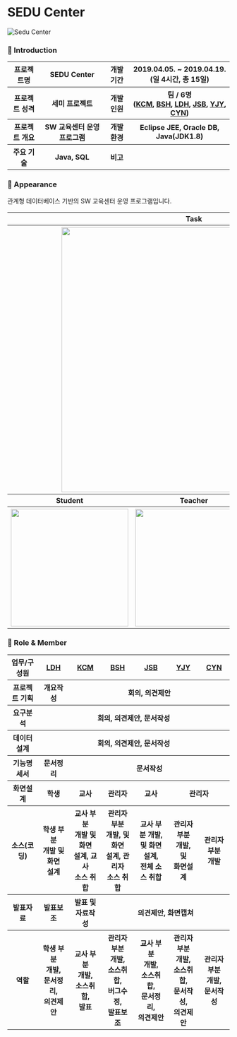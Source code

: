 # SEDU Center

![Sedu Center](https://lh3.googleusercontent.com/LJM9_jDTWkeRDdjZkpm2Q-XkO2XHQgP71pvL7xyVhqfqywkKY9BQmPefwQt8FRN1mYYp7Ht70XgfApShpaTcTRLFUiC3wmeGw_JrNZWc8EgnSUgtTm22DNUc-Q_N9PHoNw0_6s4KTq_wy8TOwup_D1xiw44RYWVdV4iiaaJMQSuerjIhp0PR8e9z3LVsNKc6vSx66eAwoZJHQuu1oncNDcZ7E47IUXMSapirynfRMTQ4K_x8_NJj4DTqRLNRCS--oxiOqWoSk0j_7DfX9MCr1LwM0I4j7gywKsvEHpC1J_B2sE0NQ30laGuDzoewBJoKb8IJVdghwHpncfgYnxWVsyW3C_Eb8DcWHGw2fF6g1gNq7CW1Ab5KLdD--WS0s1Ge6nXAde2ekGbiT5k_ijDeZtYZb3iVTcsqlYsKrPln7xsi2yx7uzSYTn_mX2wsVqAdpnHzb1ki8SGbPmV5emYKEjVRqfV0qOlg9BuCnay1tQt6j6LBxOlPdzQqWR0qihxkOvIYwiRZJdXtob4jc8mhp4bSmDjjK2p7cw7ao4gSdoKvkBQvA3NEnM9I-0LKy05okQTo7N3QsEl85bL2Go0HU0S7T1fMcMMado97onsTI_vTkGNYjdH4N4sW05ZyoAoWQXmW3bb3QPBdJNqyFfyvuTc940wWgrRZTBvPFAj01AVa5MizwcZcgECcMp6PSQ=w1454-h969-no "Preview")

### 👋 Introduction

<table>
    <tr>
        <th>프로젝트명</th>
        <th>SEDU Center</th>
        <th>개발 기간</th>
        <th>2019.04.05. ~ 2019.04.19. <br>(일 4시간, 총 15일)</th>
    </tr>
    <tr>
        <th>프로젝트 성격</th>
        <th>세미 프로젝트</th>
        <th>개발 인원</th>
        <th>팀 / 6명<br>
          (<a href="https://github.com/chanmi-kim">KCM</a>,
          <a href="https://github.com/SeHoonBae">BSH</a>,
          <a href="https://github.com/daahyunee">LDH</a>,
          <a href="https://github.com/AlfredCho">JSB</a>,
          <a href="https://github.com/jubi93">YJY</a>,
          <a href="https://github.com/popcon4199">CYN</a>)
      </th>
    </tr>
      <tr>
        <th>프로젝트 개요</th>
        <th>SW 교육센터 운영 프로그램</th>
        <th>개발 환경</th>
        <th>Eclipse JEE, Oracle DB, Java(JDK1.8)</th>
    </tr>
        <tr>
        <th>주요 기술</th>
        <th>Java, SQL</th>
        <th>비고</th>
        <th> </th>
    </tr>
</table>

### 📼 Appearance

관계형 데이터베이스 기반의 SW 교육센터 운영 프로그램입니다.

<table>
    <tr>
        <th colspan="3">Task</th>
    </tr>
    <tr>
        <th colspan="3"><img width="600"src="https://lh3.googleusercontent.com/g5f98BmBDqd64NkQN039Ok2DqCNYLbPs8L9urZ9P-SvxUevq82LGw18SXTCrfsNwYjy57KiL9AUfmu2_SvLIJZ2G25cekMrruNy92GgbEAwqDM1_9ASaxhE_LMSH9RSD5pPw0c_GOSjQL19CH5_ghtX0MXSLV8ea3pRD_FmkPWwUZtQj3adjs4SiBki7hb_EPGKuOTEW1j59u1MKt5HDkndiTVVhBmDhL5i8AxeEVWH-teKIex2OJI19jzpWOgWhZAGHZVDAnM8F_-o7tLOfSDkI-l45VUZKLeBqtXmPrqvzvsepXrrbfyV82Rv6sCVicWvjegSgk6Adu6a6EPV9wTcG1sAVmQaMOKM78O9YIwyipetrbf6mAmSIPvCcCR-TZDemLykO2TggoS-uD7XelvHN7eSIQf9eCotjzQCAOajggVU4P5KD5iYmCf9DWhyqrkAaMOfzuxGqY6E9mxduMmlqTi3ESpfBFkvCrcP0yCD-Dvzg_DKYDHUbzG4FZxaAxIjOAPYfnE16cWUiSwfu8RZKmq2u0a_PymhKiMuKdRzFZ-sIh57GxlDMzQS_MhaKa7F2xHOkKMQqVtbEbItOpbtxZnBtZmSlnKyAIJ_QmazXlfJ5G1sgv7y5bfpaGqRM1XFO06qFUiq1_kV555wiuYtScOe54c254BXPva6ZFHTqM6--UhjIPoe0EUiz0Q=w1280-h720-no"></th>
    </tr>
    <tr>
       <th>Student</th>
       <th>Teacher</th>
       <th>Admin</th>
    </tr>
    <tr>
        <th><img width="266" src="https://lh3.googleusercontent.com/XgGBveOkrFhFxbIpD2-VOqO5LEqLTt4HgEzDr4hsZOtnRgtmzWBNRGi4RIW9KgATqbSAX2FCkL7O_sxmAAvqgT38pczEbvzde7sp4UdnPp03hrBlOtlyrj2FaD26Nsamz3xShQcmlXA6EBXag9gwaBCpYS2sCPOg37VfWBUC_LsAH3kicN6vNfdWaMNS8ppOgLwx0sLiflsIw7Hsj8QQpLacHe_mKjfHMRF0qVER75MU502qAtzjj4uQa5wGVetgdR5BekF3bYz3g95X44Tlkz9YzbPhpRNBJ9BD-GhG9TYwpFLuVF3ihFqr3pNWBokeUvSh7P5yzL8niJYb2ZOVkypQ75B4s11-_-XUBeSEGSVzD92gv4xfk99bFWk167fSYUHxacaR9Sf0n_ZEdoj2CEOiCc2ljlyIwmb-VdxrMDdxviIALG-9y9Yz7eUFCQJ7JMjsc5vh8EtwfS4jwK8c0F357wLtO2nI-ib4AcLII9TM7xqGX44LGdB0V_iXM4vrQ-HanHhaW6sfcAWzlE23NdNYJEXXauzAA4cU6AEeC4-TF4psxrIisyf-eRdHW2YhDgY2UK6PKepbmMdYsKlQptSBFifni7BgGGg_LnslCSZCJGBsIlqH0aObt8GbRnPEEUz64jXbt7mQwKpbHJxnt2hblIQ8CRoSnCIpysQH_drTJaSe7dp4o6NU2pJWrg=w1280-h720-no"></th>
        <th><img width="266" src="https://lh3.googleusercontent.com/y7VAcL0vVhSM63rgzFThjkho2AuYDOKAAPYWAqEMfHqpalW_C4rkGZN6LBs-3Rh5up1obHPZSRoAE0xb2EVdeCWuENt4ziG3mGOPzwFYG_2O7Co_OuimabaSHuaFT59gP9xpxAXTGpA9IK_JAUYlVIWFta-DZB5wCwx4CCA9a0bdOwMGddtH4WbIEihzeN_C6dn-GQN0HWO4NhO19dERFn8qju9zIW2OoqmAnhm4Zbvff9LOO5jSJvnhrI7e5LOLF0316H4U-LEmG7osNs8qnJ2i0XpYuL-JDOqUYc-BRC1IBBHDoR4KA_eT6U85RE_xYFgrJhVhNd9YCw89yhN6VIv6fzJyA6tvhHxUYJNNAHwikJBYUXi2JN2mS2noPxBcDs-MHn6kBHGOoPQ1G9TWbOrOnUm1koZ28anzVGrrAgtr1ym0japjCE3HLcvezShE9l97ivYAXqRztuV8OK5qSQUhiwLcW27lzJ_LqSanWc_oHdjAiWim-vkK0_uEwKTCNakVdB1jjHyhYKpRTcFd4sfFreKsoDSZfDoCdloC7Uf2eBSjOOhqjiQ-khbTfpOR4BBMl5uhU2xWUdMSpV9TiOr44oYAoVScREL8jY9dlb-KeA-e50szu65r5jkCepyTs7kAOL5a28LwlODM9d-SRtdJWVLPqf6t2k2MquPyH2hTh8HmUtxzPhIB1uJXJQ=w1280-h720-no"></th>
        <th><img width="266" src="https://lh3.googleusercontent.com/qHMyPJFOrrxtu-CQDdD2yNGrOYgPvvmOwF4mGvL2LGTvf6E5-u5JHrujL_OpORzNFewoNptcg2ADGeU3JlT_UuQCC9s5dMDI0lJz0ofPpi3FyTUreiPSjjGkU7WYNLXU3a0QDF9Cc0tVN2OzuCOrcq19uEiK242QDpAB0yMGQ_pBe9XgMsoGPj7My6mgmOM-QHFD__aox2ApqPQPRtDWvhWoMxiR5G2Liny9CPtNXNafCwdUSYoz68dVXlFEVAvhgYhC53FuIBXKsq7s1y2h-3m31Zoz85eC_BrTuiW8whKhvTdrH5uKLiBZTgBxMQ7roQXaos-WH8M7aisKEbO83NXGTZ7Vu9SwzPARk0wft4Y7amoieZPk_EHfaDQyAIp75K8C5c0EGsYQGnnk2cLDNSq6Wmx_nU4Qfx9yLaoTPCWYnQKx2bIHp_DHKFqiP01Y4adaqF1ABIQl1CzoO-1xRKLDRaBBxGan-ylOADkvorxbJ0gNnkR2yPW902IhjGmK0W-gHLmyY2tJR9oVLJ_CWtXWfABtW2TLv8SlK9LYOyrpnH65YMGnb8rIR7P78hRwVv61NEkVn0MEUdRYqDqXscodN2-aYmyUKQGWwYy69wDKMWdxD_HEaPCZ5vedA0zOZw1nvs3bjDCyvQ-eW4AhCPADdG2yTWkG0yL4QVsIjWygG_Y4TSaRsaiCfYMxhw=w1280-h720-no"></th>
    </tr>
</table>

### 📑 Role & Member

<table>
    <tr>
        <th>업무/구성원</th>
        <th><a href="https://github.com/daahyunee">LDH</a></th>
        <th><a href="https://github.com/chanmi-kim">KCM</a></th>
        <th><a href="https://github.com/SeHoonBae">BSH</a></th>
        <th><a href="https://github.com/AlfredCho">JSB</a></th>
        <th><a href="https://github.com/jubi93">YJY</a></th>
        <th><a href="https://github.com/popcon4199">CYN</a></th>
    </tr>
    <tr>
        <th>프로젝트 기획</th>
        <th>개요작성</th>
        <th colspan="5">회의, 의견제안</th>
    </tr>
    <tr>
        <th>요구분석</th>
        <th colspan="6">회의, 의견제안, 문서작성</th>
    </tr>
    <tr>
        <th>데이터설계</th>
        <th colspan="6">회의, 의견제안, 문서작성</th>
    </tr>
    <tr>
        <th>기능명세서</th>
        <th>문서정리</th>
        <th colspan="5">문서작성</th>
    </tr>
    <tr>
        <th>화면설계</th>
        <th>학생</th>
        <th>교사</th>
        <th>관리자</th>
        <th>교사</th>
        <th colspan="2">관리자</th>
    </tr>
    <tr>
        <th>소스(코딩)</th>
        <th>학생 부분 <br>개발 및 화면<br>설계</th>
        <th>교사 부분 <br>개발 및 화면<br>설계, 교사 <br>소스 취합</th>
        <th>관리자 부분 <br>개발, 및 화면<br>설계, 관리자 <br>소스 취합</th>
        <th>교사 부분 개발, <br>및 화면설계, <br>전체 소스 취합</th>
        <th>관리자 부분 <Br>개발, 및 <Br>화면설계</th>
        <th>관리자 부분 <br>개발</th>
    </tr>
    <tr>
        <th>발표자료</th>
        <th>발표보조</th>
        <th>발표 및 <br>자료작성</th>
        <th colspan="4">의견제안, 화면캡쳐</th>
    </tr>
    <tr>
        <th>역할</th>
        <th>학생 부분 <br>개발, <br>문서정리, <br>의견제안</th>
        <th>교사 부분 <br>개발, <br>소스취합, <br>발표</th>
        <th>관리자 부분 <br>개발, <br>소스취합, <br>버그수정, <br>발표보조</th>
        <th>교사 부분 <br>개발, <br>소스취합, <br>문서정리, <br>의견제안</th>
        <th>관리자 부분 <br>개발, <br>소스취합, <br>문서작성, <br>의견제안</th>
        <th>관리자 부분 <br>개발, <br>문서작성</th>
    </tr>
</table>
